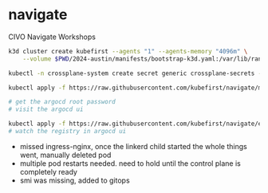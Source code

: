# navigate

CIVO Navigate Workshops

```sh
k3d cluster create kubefirst --agents "1" --agents-memory "4096m" \
    --volume $PWD/2024-austin/manifests/bootstrap-k3d.yaml:/var/lib/rancher/k3s/server/manifests/bootstrap-k3d.yaml

kubectl -n crossplane-system create secret generic crossplane-secrets --from-literal=CIVO_TOKEN=$CIVO_TOKEN --from-literal=TF_VAR_civo_token=$CIVO_TOKEN

kubectl apply -f https://raw.githubusercontent.com/kubefirst/navigate/main/2024-austin/bootstrap/bootstrap.yaml

# get the argocd root password
# visit the argocd ui

kubectl apply -f https://raw.githubusercontent.com/kubefirst/navigate/east-west/2024-austin/registry-test/registry.yaml
# watch the registry in argocd ui
```
- missed ingress-nginx, once the linkerd child started the whole things went, manually deleted pod
- multiple pod restarts needed. need to hold until the control plane is completely ready
- smi was missing, added to gitops
